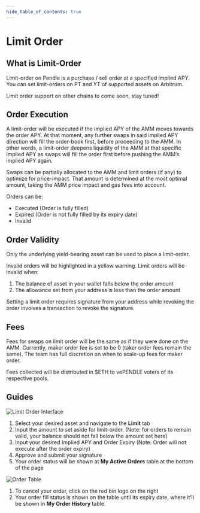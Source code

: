 ```yaml
---
hide_table_of_contents: true
---
```


# Limit Order

## What is Limit-Order

Limit-order on Pendle is a purchase / sell order at a specified implied APY. You can set limit-orders on PT and YT of supported assets on Arbitrum. 

Limit order support on other chains to come soon, stay tuned!

## Order Execution

A limit-order will be executed if the implied APY of the AMM moves towards the order APY. At that moment, any further swaps in said implied APY direction will fill the order-book first, before proceeding to the AMM. In other words, a limit-order deepens liquidity of the AMM at that specific implied APY as swaps will fill the order first before pushing the AMM’s implied APY again. 

Swaps can be partially allocated to the AMM and limit orders (if any) to optimize for price-impact. That amount is determined at the most optimal amount, taking the AMM price impact and gas fees into account.

Orders can be:
- Executed (Order is fully filled)
- Expired (Order is not fully filled by its expiry date)
- Invalid

## Order Validity

Only the underlying yield-bearing asset can be used to place a limit-order.

Invalid orders will be highlighted in a yellow warning. Limit orders will be invalid when:
1. The balance of asset in your wallet falls below the order amount
2. The allowance set from your address is less than the order amount

Setting a limit order requires signature from your address while revoking the order involves a transaction to revoke the signature.

## Fees

Fees for swaps on limit order will be the same as if they were done on the AMM. Currently, maker order fee is set to be 0 (taker order fees remain the same). The team has full discretion on when to scale-up fees for maker order.

Fees collected will be distributed in $ETH to vePENDLE voters of its respective pools.

## Guides

![Limit Order Interface](/img/AppGuide/limit_order.png "Limit Order Interface")
1. Select your desired asset and navigate to the **Limit** tab
2. Input the amount to set aside for limit-order. (Note: for orders to remain valid, your balance should not fall below the amount set here)
3. Input your desired Implied APY and Order Expiry (Note: Order will not execute after the order expiry)
4. Approve and submit your signature
5. Your order status will be shown at **My Active Orders** table at the bottom of the page

![Order Table](/img/AppGuide/order_table.png "Order Table")
1. To cancel your order, click on the red bin logo on the right
2. Your order fill status is shown on the table until its expiry date, where it’ll be shown in **My Order History** table.


